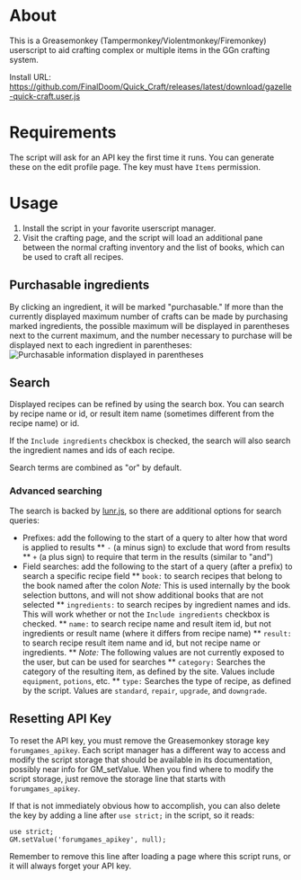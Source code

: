 # About

This is a Greasemonkey (Tampermonkey/Violentmonkey/Firemonkey) userscript to aid crafting complex or multiple items in the GGn crafting system.

Install URL: https://github.com/FinalDoom/Quick_Craft/releases/latest/download/gazelle-quick-craft.user.js

# Requirements

The script will ask for an API key the first time it runs. You can generate these on the edit profile page. The key must have `Items` permission.

# Usage

1. Install the script in your favorite userscript manager.
2. Visit the crafting page, and the script will load an additional pane between the normal crafting inventory and the list of books, which can be used to craft all recipes.

## Purchasable ingredients

By clicking an ingredient, it will be marked "purchasable."
If more than the currently displayed maximum number of crafts can be made by purchasing marked ingredients,
the possible maximum will be displayed in parentheses next to the current maximum,
and the number necessary to purchase will be displayed next to each ingredient in parentheses:
![Purchasable information displayed in parentheses](https://user-images.githubusercontent.com/677609/179422671-ca9e14c6-28c8-4fd3-b655-fb57b7bbe133.png)

## Search

Displayed recipes can be refined by using the search box. You can search by recipe name or id, or result item name (sometimes different from the recipe name) or id.

If the `Include ingredients` checkbox is checked, the search will also search the ingredient names and ids of each recipe.

Search terms are combined as "or" by default.

### Advanced searching

The search is backed by [lunr.js](https://lunrjs.com/), so there are additional options for search queries:

* Prefixes:
  add the following to the start of a query to alter how that word is applied to results
** `-` (a minus sign) to exclude that word from results
** `+` (a plus sign) to require that term in the results (similar to "and")
* Field searches:
  add the following to the start of a query (after a prefix) to search a specific recipe field
** `book:` to search recipes that belong to the book named after the colon
   *Note:* This is used internally by the book selection buttons, and will not show additional books that are not selected
** `ingredients:` to search recipes by ingredient names and ids.
   This will work whether or not the `Include ingredients` checkbox is checked.
** `name:` to search recipe name and result item id, but not ingredients or result name (where it differs from recipe name)
** `result:` to search recipe result item name and id, but not recipe name or ingredients.
** *Note:* The following values are not currently exposed to the user, but can be used for searches 
** `category:` Searches the category of the resulting item, as defined by the site. Values include `equipment`, `potions`, etc.
** `type:` Searches the type of recipe, as defined by the script. Values are `standard`, `repair`, `upgrade`, and `downgrade`.

## Resetting API Key

To reset the API key, you must remove the Greasemonkey storage key `forumgames_apikey`.
Each script manager has a different way to access and modify the script storage that should be available in its documentation, possibly near info for GM_setValue.
When you find where to modify the script storage, just remove the storage line that starts with `forumgames_apikey`.

If that is not immediately obvious how to accomplish, you can also delete the key by adding a line after `use strict;` in the script, so it reads:

```
use strict;
GM.setValue('forumgames_apikey', null);
```

Remember to remove this line after loading a page where this script runs, or it will always forget your API key.
